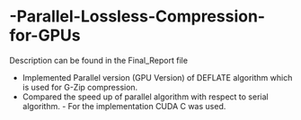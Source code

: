 # -Parallel-Lossless-Compression-for-GPUs
Description can be found in the Final_Report file
- Implemented Parallel version (GPU Version) of DEFLATE algorithm which is used for G-Zip compression. 
- Compared the speed up of parallel algorithm with respect to serial algorithm. - For the implementation CUDA C was used.
